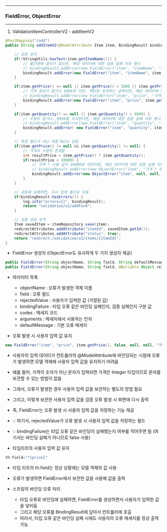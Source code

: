 -----
### FieldError, ObjectError
-----
1. ValidationItemControllerV2 - addItemV2
```java
@PostMapping("/add")
public String addItemV2(@ModelAttribute Item item, BindingResult bindingResult, RedirectAttributes redirectAttributes, Model model) {

    // 검증 로직
    if(!StringUtils.hasText(item.getItemName())) {
        // 물건명에 글자가 없으면, 해당 데이터에 대한 검증 실패 이유 명시
        // bindingResult.addError(new FieldError("item", "itemName", "상품 이름은 필수입니다."));
        bindingResult.addError(new FieldError("item", "itemName", item.getItemName(), false, null, null, "상품 이름은 필수입니다."));
    }

    if(item.getPrice() == null || item.getPrice() < 1000 || item.getPrice() > 1000000) {
        // 가격 정보가 없거나 1000원 미만, 백만원 초과하는 금액이면, 해당 데이터에 대한 검증 실패 이유 명시
        // bindingResult.addError(new FieldError("item", "price", "가격은 1,000 ~ 1,000,000 까지 허용합니다."));
        bindingResult.addError(new FieldError("item", "price", item.getPrice(), false, null, null, "가격은 1,000 ~ 1,000,000 까지 허용합니다."));
    }

    if(item.getQuantity() == null || item.getQuantity() > 9999) {
        // 수량이 없거나, 9999를 초과한다면, 해당 데이터에 대한 검증 실패 이유 명시
        // bindingResult.addError(new FieldError("item", "quantity", "수량은 최대 9,999 까지 허용합니다."));
        bindingResult.addError( new FieldError("item", "quantity", item.getQuantity(),false, null, null, "수량은 최대 9,999 까지 허용합니다."));
    }

    // 특정 필드가 아닌 복합 Rule 검증
    if(item.getPrice() != null && item.getQuantity() != null) {
        // 가격과 수량이 존재함
        int resultPrice = item.getPrice() * item.getQuantity();
        if(resultPrice < 10000) {
            // 가격 * 수량 값이 10000원 미만이면, 해당 데이터에 대한 검증 실패 이유 명시
            // bindingResult.addError(new ObjectError("item", "가격 * 수량의 합은 10,000원 이상이어야 합니다. 현재 값 = " + resultPrice));
            bindingResult.addError(new ObjectError("item", null, null, "가격 * 수량의 합은 10,000원 이상이어야 합니다. 현재 값 = " + resultPrice));
        }
    }

    // 검증에 실패하면, 다시 입력 폼으로 이동
    if(bindingResult.hasErrors()) {
        log.info("errors={}", bindingResult);
        return "validation/v2/addForm";
    }

    // 검증 성공 로직
    Item savedItem = itemRepository.save(item);
    redirectAttributes.addAttribute("itemId", savedItem.getId());
    redirectAttributes.addAttribute("status", true);
    return "redirect:/validation/v2/items/{itemId}";
}
```
  - FieldError 생성자 (ObjectError도 유사하게 두 가지 생성자 제공)
```java
public FieldError(String objectName, String field, String defaultMessage)
public FieldError(String objectName, String field, @Nullable Object rejectedValue, boolean bindingFailure, String[] codes, @Nullable Object[] arguments, @Nullable String defaultMessage)
```

  - 파라미터 목록 
    + objectName : 오류가 발생한 객체 이름
    + field : 오류 필드
    + rejectedValue : 사용자가 입력한 값 (거절된 값)
    + bindingFailure : 타입 오류 같은 바인딩 실패인지, 검증 실패인지 구분 값
    + codes : 메세지 코드
    + arguments : 메세지에서 사용하는 인자
    + defaultMessage : 기본 오류 메세지

  - 오류 발생 시 사용자 입력 값 유지
```java
new FieldError("item", "price", item.getPrice(), false, null, null, "가격은 1,000 ~ 1,000,000 까지 허용합니다.");
```
  - 사용자의 입력 데이터가 컨트롤러의 @ModelAttribute에 바인딩되는 시점에 오류가 발생하면 모델 객체에 사용자 입력 값을 유지하기 어려움
  - 예를 들어, 가격이 숫자가 아닌 문자가 입력되면 가격은 Integer 타입이므로 문자를 보관할 수 있는 방법이 없음
  - 그래서, 오류가 발생한 경우 사용자 입력 값을 보관하는 별도의 방법 필요
  - 그리고, 이렇게 보관한 사용자 입력 값을 검증 오류 발생 시 화면에 다시 출력
  - 즉, FieldError는 오류 발생 시 사용자 입력 값을 저장하는 기능 제공
  - 💡 여기서, rejectedValue가 오류 발생 시 사용자 입력 값을 저장하는 필드
  - 💡 bindingFailure는 타입 오류 같은 바인딩이 실패했는지 여부를 적어주면 됨 (여기서는 바인딩 실패가 아니므로 false 사용)

  - 타임리프의 사용자 입력 값 유지
```java
th:field="*{price}"
```
  - 타임 리프의 th:field는 정상 상황에는 모델 객체의 값 사용
  - 오류가 발생하면 FieldError에서 보관한 값을 사용해 값을 출력

  - 스프링의 바인딩 오류 처리
    + 타입 오류로 바인딩에 실패하면, FieldError를 생성하면서 사용자가 입력한 값을 넣어둠
    + 그리고 해당 오류를 BindingResult에 담아서 컨트롤러에 호출
    + 따라서, 타입 오류 같은 바인딩 실패 시에도 사용자의 오류 메세지를 정상 출력 가능
